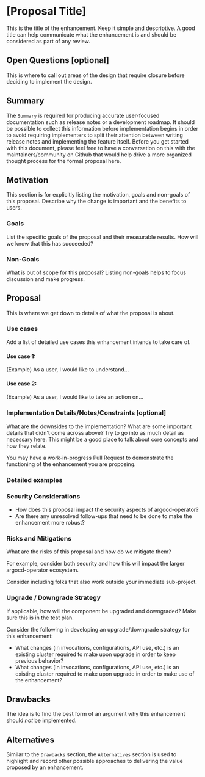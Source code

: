 # [Proposal Title]

This is the title of the enhancement. Keep it simple and descriptive. A good title can help
communicate what the enhancement is and should be considered as part of any review.


## Open Questions [optional]

This is where to call out areas of the design that require closure before deciding to implement the design.


## Summary

The `Summary` is required for producing accurate user-focused documentation
such as release notes or a development roadmap. It should be possible to collect this information
before implementation begins in order to avoid requiring implementers to split their attention
between writing release notes and implementing the feature itself. Before you get started with this document,
please feel free to have a conversation on this with the maintainers/community on Github that would help
drive a more organized thought process for the formal proposal here.

## Motivation

This section is for explicitly listing the motivation, goals and non-goals of this proposal.
Describe why the change is important and the benefits to users.

### Goals

List the specific goals of the proposal and their measurable results. How will we know that this has succeeded?

### Non-Goals

What is out of scope for this proposal? Listing non-goals helps to focus discussion and make
progress.

## Proposal

This is where we get down to details of what the proposal is about.

### Use cases

Add a list of detailed use cases this enhancement intends to take care of.

#### Use case 1:
(Example) As a user, I would like to understand...

#### Use case 2:
(Example) As a user, I would like to take an action on... 

### Implementation Details/Notes/Constraints [optional]

What are the downsides to the implementation? What are some important details that didn't come across
above? Try to go into as much detail as necessary here. This might be a good place to talk about core
concepts and how they relate.

You may have a work-in-progress Pull Request to demonstrate the functioning of the enhancement you are proposing.

### Detailed examples

### Security Considerations

* How does this proposal impact the security aspects of argocd-operator?
* Are there any unresolved follow-ups that need to be done to make the enhancement more robust?

### Risks and Mitigations

What are the risks of this proposal and how do we mitigate them?

For example, consider both security and how this will impact the larger argocd-operator ecosystem.

Consider including folks that also work outside your immediate sub-project.


### Upgrade / Downgrade Strategy

If applicable, how will the component be upgraded and downgraded? Make sure this is in the test
plan.

Consider the following in developing an upgrade/downgrade strategy for this enhancement:

- What changes (in invocations, configurations, API use, etc.) is an existing cluster required to
  make upon upgrade in order to keep previous behavior?
- What changes (in invocations, configurations, API use, etc.) is an existing cluster required to
  make upon upgrade in order to make use of the enhancement?

## Drawbacks

The idea is to find the best form of an argument why this enhancement should _not_ be implemented.

## Alternatives

Similar to the `Drawbacks` section, the `Alternatives` section is used to highlight and record other
possible approaches to delivering the value proposed by an enhancement.